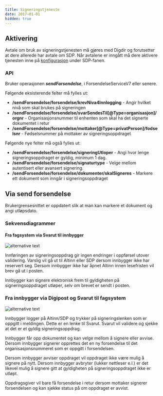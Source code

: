 ```yaml
---
title: Signeringstjeneste
date: 2017-01-01
hidden: true
---
```

## Aktivering
Avtale om bruk av signeringstjenesten må gjøres med Digdir og forutsetter at dere allerede har avtale om SDP. Når avtalene er inngått må dere aktivere tjenesten inne på [konfigurasjon](https://svarut.ks.no/konfigurasjon/#/) under SDP-fanen.

<a name="api"></a>
### API
Bruker operasjonen _**sendForsendelse**_, i ForsendelseServiceV7 eller senere.

Følgende eksisterende felter må fylles ut:

* **/sendForsendelse/forsendelse/krevNiva4Innlogging** - Angir hvilket nivå som skal brukes på signeringen
* **/sendForsendelse/forsendelse/svarSendesTil[@Type=organisasjon]/orgnr** - Organisasjonsnummer til enhenten som skal ha det signerte dokumentet i retur
* **/sendForsendelse/forsendelse/mottaker[@Type=privatPerson]/fodselsnr** - Fødselsnummer på mottaker av signeringsoppdraget

Følgende nye felter må også fylles ut:

* **/sendForsendelse/forsendelse/signeringUtloper** - Angi hvor lenge signeringsoppdraget er gyldig, minimum 1 dag.
* **/sendForsendelse/forsendelse/signaturtype** - Velge mellom autentisert eller avansert signering.
* **/sendForsendelse/forsendelse/dokumenter/skalSigneres** - Markere ett dokument som inngår i signeringsoppdraget

## Via send forsendelse
Brukergrensesnittet er oppdatert slik at man kan markere et dokument og angi utløpsdato.

<a name="Sekvensdiagrammer"></a>
### Sekvensdiagrammer
#### Fra fagsystem via Svarut til innbygger
![alternative text](http://www.plantuml.com/plantuml/proxy?src=https://raw.githubusercontent.com/ks-no/svarut-dokumentasjon/master/signering/puml/fagsystem.puml?2)

Innføringen av signeringsoppdrag gir ingen endringer i oppførsel utover validering. Varslig vil gå ut til Altinn eller SDP dersom innbygger ikke har reservert seg. Dersom innbygger ikke har åpnet Altinn innen lesefristen vil brev gå ut i posten.

Innbygger kan signere elektronisk frem til gyldigheten på signeringsoppdraget utløper, selv om brevet er sendt i posten.
  
### Fra innbygger via Digipost og Svarut til fagsystem
![alternative text](http://www.plantuml.com/plantuml/proxy?src=https://raw.githubusercontent.com/ks-no/svarut-dokumentasjon/master/signering/puml/innbygger.puml?2)

Innbygger logger på Altinn/SDP og trykker på signeringslenken som er oppgitt i meldingen. Dette er en lenke til Svarut. Svarut vil validere og sjekke at det er et gyldig signeringsoppdrag. 

Innbygger får opp dokumentet og kan velge mellom å signere eller avvise. Dersom innbygger signerer opprettes det en ny forsendelse til det organisasjonsnummeret som er oppgitt i forsendelsen. 

Dersom innbygger avviser oppdraget vil oppdraget ikke være mulig å signere på nytt. Dersom innbygger avbryter (lukker nettleser e.l.) er det likevel mulig å signere gitt at gyldigheten på signeringsoppdraget ikke er utløpt.

Oppdragsgiver vil bare få forsendelse i retur dersom mottaker signerer forsendelsen og kan sjekke status på om oppdraget er avvist.
